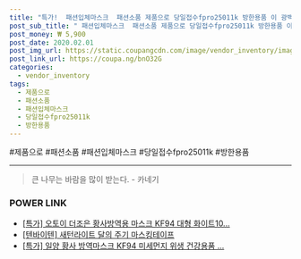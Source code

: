 ```yaml
--- 
title: "특가!  패션입체마스크  패션소품 제품으로 당일접수fpro25011k 방한용품 이 광백 ..." 
post_sub_title: " 패션입체마스크  패션소품 제품으로 당일접수fpro25011k 방한용품 이 광백 보온 결정할래요! 패션잡화 마스크" 
post_money: ₩ 5,900 
post_date: 2020.02.01 
post_img_url: https://static.coupangcdn.com/image/vendor_inventory/images/2018/09/17/18/5/8c71e762-4baf-4462-8ba1-e0093be5439d.jpg 
post_link_url: https://coupa.ng/bnO32G 
categories: 
  - vendor_inventory 
tags: 
  - 제품으로 
  - 패션소품 
  - 패션입체마스크 
  - 당일접수fpro25011k 
  - 방한용품 
--- 
```

  #제품으로 #패션소품 #패션입체마스크 #당일접수fpro25011k #방한용품 
<hr> 

> 큰 나무는 바람을 많이 받는다. - 카네기 


### POWER LINK

* <a href="https://blog.naver.com/santokki14/221788049460" target="_blank">[특가] 오토이 더조은 황사방역용 마스크 KF94 대형 화이트10...</a>
* <a href="https://blog.naver.com/santokki14/221784356617" target="_blank">[텐바이텐] 새턴라이트 달의 주기 마스킹테이프</a>
* <a href="https://blog.naver.com/sakai111/221790752007" target="_blank">[특가] 일양 황사 방역마스크 KF94 미세먼지 위생 건강용품 ...</a>

